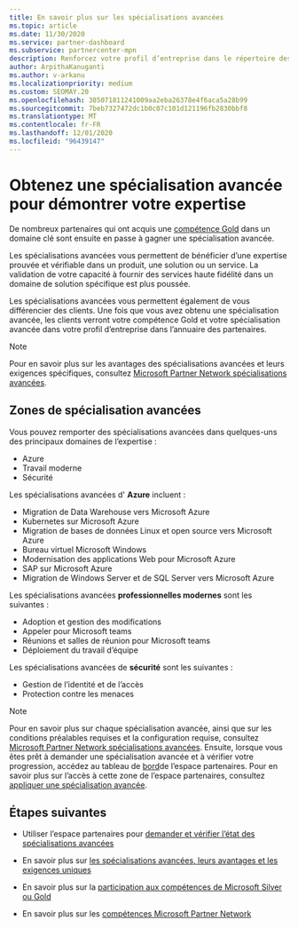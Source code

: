 ```yaml
---
title: En savoir plus sur les spécialisations avancées
ms.topic: article
ms.date: 11/30/2020
ms.service: partner-dashboard
ms.subservice: partnercenter-mpn
description: Renforcez votre profil d’entreprise dans le répertoire des partenaires Microsoft. En savoir plus sur les spécialisations avancées que vous pouvez atteindre avec vos compétences Gold et Silver existantes.
author: ArpithaKanuganti
ms.author: v-arkanu
ms.localizationpriority: medium
ms.custom: SEOMAY.20
ms.openlocfilehash: 385071811241009aa2eba26378e4f6aca5a28b99
ms.sourcegitcommit: 7beb7327472dc1b0c07c101d121196fb2830bbf8
ms.translationtype: MT
ms.contentlocale: fr-FR
ms.lasthandoff: 12/01/2020
ms.locfileid: "96439147"
---
```

# <a name="earn-an-advanced-specialization-to-showcase-your-expertise"></a>Obtenez une spécialisation avancée pour démontrer votre expertise

De nombreux partenaires qui ont acquis une [compétence Gold](learn-about-competencies.md) dans un domaine clé sont ensuite en passe à gagner une spécialisation avancée.

Les spécialisations avancées vous permettent de bénéficier d’une expertise prouvée et vérifiable dans un produit, une solution ou un service. La validation de votre capacité à fournir des services haute fidélité dans un domaine de solution spécifique est plus poussée.

Les spécialisations avancées vous permettent également de vous différencier des clients. Une fois que vous avez obtenu une spécialisation avancée, les clients verront votre compétence Gold et votre spécialisation avancée dans votre profil d’entreprise dans l’annuaire des partenaires.

> [!NOTE]
> Pour en savoir plus sur les avantages des spécialisations avancées et leurs exigences spécifiques, consultez [Microsoft Partner Network spécialisations avancées](https://partner.microsoft.com/membership/advanced-specialization).

## <a name="advanced-specialization-areas"></a>Zones de spécialisation avancées

Vous pouvez remporter des spécialisations avancées dans quelques-uns des principaux domaines de l’expertise :

- Azure
- Travail moderne
- Sécurité

Les spécialisations avancées d' **Azure** incluent :

- Migration de Data Warehouse vers Microsoft Azure
- Kubernetes sur Microsoft Azure
- Migration de bases de données Linux et open source vers Microsoft Azure
- Bureau virtuel Microsoft Windows
- Modernisation des applications Web pour Microsoft Azure
- SAP sur Microsoft Azure
- Migration de Windows Server et de SQL Server vers Microsoft Azure

Les spécialisations avancées **professionnelles modernes** sont les suivantes :

- Adoption et gestion des modifications
- Appeler pour Microsoft teams
- Réunions et salles de réunion pour Microsoft teams
- Déploiement du travail d’équipe

Les spécialisations avancées de **sécurité** sont les suivantes :

- Gestion de l’identité et de l’accès
- Protection contre les menaces

> [!NOTE]
> Pour en savoir plus sur chaque spécialisation avancée, ainsi que sur les conditions préalables requises et la configuration requise, consultez [Microsoft Partner Network spécialisations avancées](https://partner.microsoft.com/membership/advanced-specialization). Ensuite, lorsque vous êtes prêt à demander une spécialisation avancée et à vérifier votre progression, accédez au tableau de [bord](https://partner.microsoft.com/dashboard)de l’espace partenaires. Pour en savoir plus sur l’accès à cette zone de l’espace partenaires, consultez [appliquer une spécialisation avancée](advanced-specializations-apply.md).

## <a name="next-steps"></a>Étapes suivantes

- Utiliser l’espace partenaires pour [demander et vérifier l’état des spécialisations avancées](advanced-specializations-apply.md)

- En savoir plus sur [les spécialisations avancées, leurs avantages et les exigences uniques](https://partner.microsoft.com/membership/advanced-specialization)

- En savoir plus sur la [participation aux compétences de Microsoft Silver ou Gold](learn-about-competencies.md)

- En savoir plus sur les [compétences Microsoft Partner Network](https://partner.microsoft.com/membership/competencies)